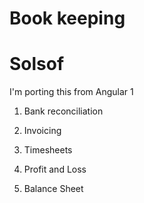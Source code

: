 # Book keeping
# Solsof 

I'm porting this from Angular 1

1. Bank reconciliation

1. Invoicing

1. Timesheets

1. Profit and Loss

1. Balance Sheet

